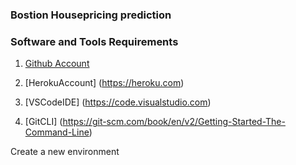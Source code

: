 ### Bostion Housepricing prediction

### Software and Tools Requirements

1. [Github Account](https://github.com)

2. [HerokuAccount] (https://heroku.com)

3. [VSCodeIDE] (https://code.visualstudio.com)
4. [GitCLI] (https://git-scm.com/book/en/v2/Getting-Started-The-Command-Line)

Create a new environment 


